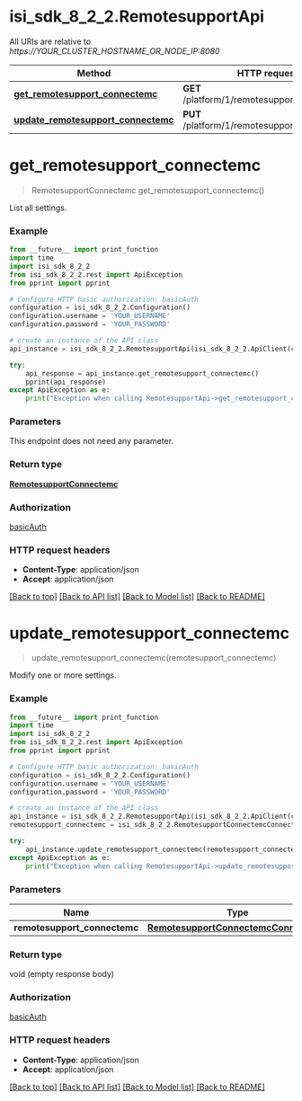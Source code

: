# isi_sdk_8_2_2.RemotesupportApi

All URIs are relative to *https://YOUR_CLUSTER_HOSTNAME_OR_NODE_IP:8080*

Method | HTTP request | Description
------------- | ------------- | -------------
[**get_remotesupport_connectemc**](RemotesupportApi.md#get_remotesupport_connectemc) | **GET** /platform/1/remotesupport/connectemc | 
[**update_remotesupport_connectemc**](RemotesupportApi.md#update_remotesupport_connectemc) | **PUT** /platform/1/remotesupport/connectemc | 


# **get_remotesupport_connectemc**
> RemotesupportConnectemc get_remotesupport_connectemc()



List all settings.

### Example
```python
from __future__ import print_function
import time
import isi_sdk_8_2_2
from isi_sdk_8_2_2.rest import ApiException
from pprint import pprint

# Configure HTTP basic authorization: basicAuth
configuration = isi_sdk_8_2_2.Configuration()
configuration.username = 'YOUR_USERNAME'
configuration.password = 'YOUR_PASSWORD'

# create an instance of the API class
api_instance = isi_sdk_8_2_2.RemotesupportApi(isi_sdk_8_2_2.ApiClient(configuration))

try:
    api_response = api_instance.get_remotesupport_connectemc()
    pprint(api_response)
except ApiException as e:
    print("Exception when calling RemotesupportApi->get_remotesupport_connectemc: %s\n" % e)
```

### Parameters
This endpoint does not need any parameter.

### Return type

[**RemotesupportConnectemc**](RemotesupportConnectemc.md)

### Authorization

[basicAuth](../README.md#basicAuth)

### HTTP request headers

 - **Content-Type**: application/json
 - **Accept**: application/json

[[Back to top]](#) [[Back to API list]](../README.md#documentation-for-api-endpoints) [[Back to Model list]](../README.md#documentation-for-models) [[Back to README]](../README.md)

# **update_remotesupport_connectemc**
> update_remotesupport_connectemc(remotesupport_connectemc)



Modify one or more settings.

### Example
```python
from __future__ import print_function
import time
import isi_sdk_8_2_2
from isi_sdk_8_2_2.rest import ApiException
from pprint import pprint

# Configure HTTP basic authorization: basicAuth
configuration = isi_sdk_8_2_2.Configuration()
configuration.username = 'YOUR_USERNAME'
configuration.password = 'YOUR_PASSWORD'

# create an instance of the API class
api_instance = isi_sdk_8_2_2.RemotesupportApi(isi_sdk_8_2_2.ApiClient(configuration))
remotesupport_connectemc = isi_sdk_8_2_2.RemotesupportConnectemcConnectemc() # RemotesupportConnectemcConnectemc | 

try:
    api_instance.update_remotesupport_connectemc(remotesupport_connectemc)
except ApiException as e:
    print("Exception when calling RemotesupportApi->update_remotesupport_connectemc: %s\n" % e)
```

### Parameters

Name | Type | Description  | Notes
------------- | ------------- | ------------- | -------------
 **remotesupport_connectemc** | [**RemotesupportConnectemcConnectemc**](RemotesupportConnectemcConnectemc.md)|  | 

### Return type

void (empty response body)

### Authorization

[basicAuth](../README.md#basicAuth)

### HTTP request headers

 - **Content-Type**: application/json
 - **Accept**: application/json

[[Back to top]](#) [[Back to API list]](../README.md#documentation-for-api-endpoints) [[Back to Model list]](../README.md#documentation-for-models) [[Back to README]](../README.md)

